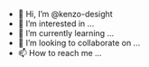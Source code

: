 - 👋 Hi, I’m @kenzo-desight
- 👀 I’m interested in ...
- 🌱 I’m currently learning ...
- 💞️ I’m looking to collaborate on ...
- 📫 How to reach me ...

<!---
kenzo-desight/kenzo-desight is a ✨ special ✨ repository because its `README.md` (this file) appears on your GitHub profile.
You can click the Preview link to take a look at your changes.
--->
